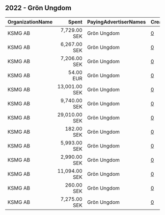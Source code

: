 ## 2022 - Grön Ungdom 
|OrganizationName|Spent|PayingAdvertiserNames|CreativeUrls|Impressions|Genders|AgeBrackets|CountryCodes|BillingAddresses|CandidateBallotInformation|
|:---|---:|:---|:---|---:|:---|:---|:---|:---|:---|
|KSMG AB|7,729.00 SEK|Grön Ungdom|[0](https://www.snap.com/political-ads/asset/95ae4527d94a1f787b9513799950083e20c2b74150be2763e055153c3fd0bb21?mediaType=mp4)|731,558||18-28|sweden|"Grevturegatan 11 A,Stockholm,11446,SE"||
|KSMG AB|6,267.00 SEK|Grön Ungdom|[0](https://www.snap.com/political-ads/asset/f93baffb561800b1936ff7c483febdbd2bdf9539ed4e30309b4c8a5204dffb7d?mediaType=mp4)|794,197||18-28|sweden|"Grevturegatan 11 A,Stockholm,11446,SE"||
|KSMG AB|7,206.00 SEK|Grön Ungdom|[0](https://www.snap.com/political-ads/asset/f1cd7661575e6d95b240b8ebb6aa6e8717dc9b4f3fd3eb8bcc773f970e7a7130?mediaType=mp4)|272,286||18-28|sweden|"Grevturegatan 11 A,Stockholm,11446,SE"||
|KSMG AB|54.00 EUR|Grön Ungdom|[0](https://www.snap.com/political-ads/asset/bef8c099ee247df3eb0da9d65050d9dd3b750d649a3799f5920ebeb7af6578ca?mediaType=jpg)|11,691||19+|sweden|"Grevturegatan 11 A,Stockholm,11446,SE"||
|KSMG AB|13,001.00 SEK|Grön Ungdom|[0](https://www.snap.com/political-ads/asset/8827aaf9d21b430fe9a9ea9ba75dd16f1e7b7cb09cf1e18b71b629911bfe4115?mediaType=mp4)|1,648,726||18-28|sweden|"Grevturegatan 11 A,Stockholm,11446,SE"||
|KSMG AB|9,740.00 SEK|Grön Ungdom|[0](https://www.snap.com/political-ads/asset/859997ef855f81b6298dc502e8a5237393d4dfa9aa5079029c8a73e180002f6a?mediaType=mp4)|1,243,221||18-28|sweden|"Grevturegatan 11 A,Stockholm,11446,SE"||
|KSMG AB|29,010.00 SEK|Grön Ungdom|[0](https://www.snap.com/political-ads/asset/d10b0d267713b85451022cd0e117e6ccd5f95611608db9edfaf332f97c444004?mediaType=mp4)|2,796,149||18-28|sweden|"Grevturegatan 11 A,Stockholm,11446,SE"||
|KSMG AB|182.00 SEK|Grön Ungdom|[0](https://www.snap.com/political-ads/asset/644d0abe65da31c0763f378f308328c787f89e92f7e8409e1de06aea2af80c95?mediaType=mp4)|16,906||18-28|sweden|"Grevturegatan 11 A,Stockholm,11446,SE"||
|KSMG AB|5,993.00 SEK|Grön Ungdom|[0](https://www.snap.com/political-ads/asset/4a4dcc7ba425daf6264db37b9524b1a9e4e4026e6d0b548e419af444cc03b3d8?mediaType=mp4)|563,570||18-28|sweden|"Grevturegatan 11 A,Stockholm,11446,SE"||
|KSMG AB|2,990.00 SEK|Grön Ungdom|[0](https://www.snap.com/political-ads/asset/44add44c0de37ef691fabb97ce026620478e470661a63747628069b7ee9776ec?mediaType=mp4)|150,421||18-28|sweden|"Grevturegatan 11 A,Stockholm,11446,SE"||
|KSMG AB|11,094.00 SEK|Grön Ungdom|[0](https://www.snap.com/political-ads/asset/b089c93a987ed4e0523967088d03ffb6a86a1b0be499776cbcd432c196c7c98c?mediaType=mp4)|453,971||18-28|sweden|"Grevturegatan 11 A,Stockholm,11446,SE"||
|KSMG AB|260.00 SEK|Grön Ungdom|[0](https://www.snap.com/political-ads/asset/68330f747709f77afdcd5122cfdfe488ac018280c77095625711a93ba44e9fa7?mediaType=mp4)|25,435||18-28|sweden|"Grevturegatan 11 A,Stockholm,11446,SE"||
|KSMG AB|7,275.00 SEK|Grön Ungdom|[0](https://www.snap.com/political-ads/asset/55821a124629df716faf2c2a97665d9d6930fea972e5e16fbdaa5c96feebf6a4?mediaType=mp4)|280,430||18-28|sweden|"Grevturegatan 11 A,Stockholm,11446,SE"||
